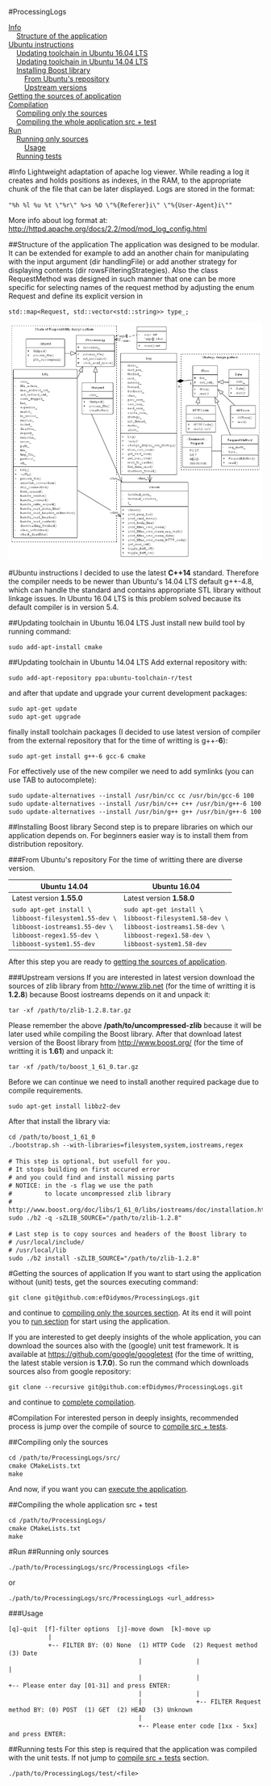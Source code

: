 #ProcessingLogs

[Info](#info)<br />
&nbsp;&nbsp;&nbsp;&nbsp;[Structure of the application](#structure-of-the-application)<br />
[Ubuntu instructions](#ubuntu-instructions)<br />
&nbsp;&nbsp;&nbsp;&nbsp;[Updating toolchain in Ubuntu 16.04 LTS](#updating-toolchain-in-ubuntu-1604-lts)<br />
&nbsp;&nbsp;&nbsp;&nbsp;[Updating toolchain in Ubuntu 14.04 LTS](#updating-toolchain-in-ubuntu-1404-lts)<br />
&nbsp;&nbsp;&nbsp;&nbsp;[Installing Boost library](#installing-boost-library)<br />
&nbsp;&nbsp;&nbsp;&nbsp;&nbsp;&nbsp;&nbsp;&nbsp;[From Ubuntu's repository](#from-ubuntus-repository)<br />
&nbsp;&nbsp;&nbsp;&nbsp;&nbsp;&nbsp;&nbsp;&nbsp;[Upstream versions](#upstream-versions)<br />
[Getting the sources of application](#getting-the-sources-of-application)<br />
[Compilation](#compilation)<br />
&nbsp;&nbsp;&nbsp;&nbsp;[Compiling only the sources](#compiling-only-the-sources)<br />
&nbsp;&nbsp;&nbsp;&nbsp;[Compiling the whole application src + test](#compiling-the-whole-application-src--test)<br />
[Run](#run)<br />
&nbsp;&nbsp;&nbsp;&nbsp;[Running only sources](#running-only-sources)<br />
&nbsp;&nbsp;&nbsp;&nbsp;&nbsp;&nbsp;&nbsp;&nbsp;[Usage](#usage)<br />
&nbsp;&nbsp;&nbsp;&nbsp;[Running tests](#running-tests)<br />

#Info
Lightweight adaptation of apache log viewer.
While reading a log it creates and holds positions as indexes, in the RAM, to the appropriate chunk of the file that can be later displayed.
Logs are stored in the format:

`
"%h %l %u %t \"%r\" %>s %O \"%{Referer}i\" \"%{User-Agent}i\""
`

More info about log format at: http://httpd.apache.org/docs/2.2/mod/mod_log_config.html

##Structure of the application
The application was designed to be modular. It can be extended for example to add an another chain for manipulating with the input argument (dir handlingFile) or add another strategy for displaying contents (dir rowsFilteringStrategies).
Also the class RequestMethod was designed in such manner that one can be more specific for selecting names of the request method by adjusting the enum Request and define its explicit version in
```
std::map<Request, std::vector<std::string>> type_;
```
![alt tag](https://raw.githubusercontent.com/efDidymos/ProcessingLogs/master/Diagram-ProcessingLogs.png)

#Ubuntu instructions
I decided to use the latest **C++14** standard.
Therefore the compiler needs to be newer than Ubuntu's 14.04 LTS default g++-4.8, which can handle the standard and contains appropriate STL library without linkage issues. In Ubuntu 16.04 LTS is this problem solved because its default compiler is in version 5.4.

##Updating toolchain in Ubuntu 16.04 LTS
Just install new build tool by running command:
```
sudo add-apt-install cmake
```

##Updating toolchain in Ubuntu 14.04 LTS
Add external repository with:
```
sudo add-apt-repository ppa:ubuntu-toolchain-r/test
```
and after that update and upgrade your current development packages:
```
sudo apt-get update 
sudo apt-get upgrade
```
finally install toolchain packages (I decided to use latest version of compiler from the external repository that for the time of writting is g++-**6**):
```
sudo apt-get install g++-6 gcc-6 cmake
```
For effectively use of the new compiler we need to add symlinks (you can use TAB to autocomplete):
```
sudo update-alternatives --install /usr/bin/cc cc /usr/bin/gcc-6 100
sudo update-alternatives --install /usr/bin/c++ c++ /usr/bin/g++-6 100
sudo update-alternatives --install /usr/bin/g++ g++ /usr/bin/g++-6 100
```

##Installing Boost library
Second step is to prepare libraries on which our application depends on. For beginners easier way is to install them from distribution repository.

###From Ubuntu's repository
For the time of writting there are diverse version.

| Ubuntu 14.04 | Ubuntu 16.04 |
| --- | --- |
| Latest version **1.55.0** | Latest version **1.58.0** |
| `sudo apt-get install \`<br />`libboost-filesystem1.55-dev \`<br />`libboost-iostreams1.55-dev \`<br />`libboost-regex1.55-dev \`<br />`libboost-system1.55-dev` | `sudo apt-get install \`<br />`libboost-filesystem1.58-dev \`<br />`libboost-iostreams1.58-dev \`<br />`libboost-regex1.58-dev \`<br />`libboost-system1.58-dev` |

After this step you are ready to [getting the sources of application](#getting-the-sources-of-application).

###Upstream versions
If you are interested in latest version download the sources of zlib library from http://www.zlib.net (for the time of writting it is **1.2.8**) because Boost iostreams depends on it and unpack it:
```
tar -xf /path/to/zlib-1.2.8.tar.gz
```
Please remember the above **/path/to/uncompressed-zlib** because it will be later used while compiling the Boost library.
After that download latest version of the Boost library from http://www.boost.org/ (for the time of writting it is **1.61**) and unpack it:
```
tar -xf /path/to/boost_1_61_0.tar.gz
```
Before we can continue we need to install another required package due to compile requirements.
```
sudo apt-get install libbz2-dev
```
After that install the library via:
```
cd /path/to/boost_1_61_0
./bootstrap.sh --with-libraries=filesystem,system,iostreams,regex

# This step is optional, but usefull for you. 
# It stops building on first occured error 
# and you could find and install missing parts
# NOTICE: in the -s flag we use the path 
#         to locate uncompressed zlib library
# http://www.boost.org/doc/libs/1_61_0/libs/iostreams/doc/installation.html
sudo ./b2 -q -sZLIB_SOURCE="/path/to/zlib-1.2.8"

# Last step is to copy sources and headers of the Boost library to
# /usr/local/include/
# /usr/local/lib
sudo ./b2 install -sZLIB_SOURCE="/path/to/zlib-1.2.8"
```

#Getting the sources of application
If you want to start using the application without (unit) tests, get the sources executing command:
```
git clone git@github.com:efDidymos/ProcessingLogs.git
```
and continue to [compiling only the sources section](#compiling-only-the-sources). At its end it will point you to [run section](#running-only-sources) for start using the application.

If you are interested to get deeply insights of the whole application, you can download the sources also with the (google) unit test framework. It is available at https://github.com/google/googletest (for the time of writting, the latest stable version is **1.7.0**). So run the command which downloads sources also from google repository:
```
git clone --recursive git@github.com:efDidymos/ProcessingLogs.git
```
and continue to [complete compilation](#compiling-the-whole-application-src--test).

#Compilation
For interested person in deeply insights, recommended process is jump over the compile of source to [compile src + tests](#compiling-the-whole-application-src-+-test).

##Compiling only the sources
```
cd /path/to/ProcessingLogs/src/
cmake CMakeLists.txt
make
```
And now, if you want you can [execute the application](#running-only-sources).

##Compiling the whole application src + test
```
cd /path/to/ProcessingLogs/
cmake CMakeLists.txt
make
```

#Run
##Running only sources
```
./path/to/ProcessingLogs/src/ProcessingLogs <file>
```
or
```
./path/to/ProcessingLogs/src/ProcessingLogs <url_address>
```
###Usage
```
[q]-quit  [f]-filter options  [j]-move down  [k]-move up
           |
           +-- FILTER BY: (0) None  (1) HTTP Code  (2) Request method  (3) Date
                                    |               |                   |
                                    |               |                   +-- Please enter day [01-31] and press ENTER:
                                    |               |
                                    |               +-- FILTER Request method BY: (0) POST  (1) GET  (2) HEAD  (3) Unknown
                                    |
                                    +-- Please enter code [1xx - 5xx] and press ENTER:
```
##Running tests
For this step is required that the application was compiled with the unit tests. If not jump to [compile src + tests](#compiling-the-whole-application-src--test) section.
```
./path/to/ProcessingLogs/test/<file>
```
